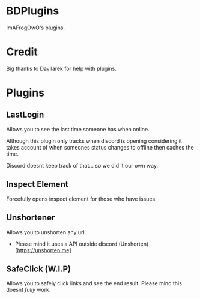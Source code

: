 # BDPlugins
ImAFrogOwO's plugins.
# Credit
Big thanks to Davilarek for help with plugins.
# Plugins
## LastLogin

Allows you to see the last time someone has when online.

Although this plugin only tracks when discord is opening considering it takes account of when someones status changes to offline then caches the time.

Discord doesnt keep track of that... so we did it our own way.
## Inspect Element
Forcefully opens inspect element for those who have issues.
## Unshortener
Allows you to unshorten any url. 
- Please mind it uses a API outside discord (Unshorten)[https://unshorten.me]
## SafeClick (W.I.P)
Allows you to safely click links and see the end result. Please mind this doesnt *fully* work.
